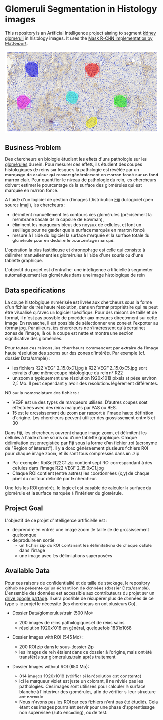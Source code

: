 # Glomeruli Segmentation in Histology images

This repository is an Artificial Intelligence project aiming to segment [kidney glomeruli](https://en.wikipedia.org/wiki/Glomerulus_(kidney)) in histology images. It uses the [Mask R-CNN implementation by Matterport](https://github.com/matterport/Mask_RCNN).

![Example of segmented image](DataSamples/segmented_image.png)

## Business Problem

Des chercheurs en biologie étudient les effets d'une pathologie sur les [glomérules](https://fr.wikipedia.org/wiki/Glom%C3%A9rule_r%C3%A9nal) du rein. Pour mesurer ces effets, ils étudient des coupes histologiques de reins sur lesquels la pathologie est révélée par un marquage de couleur qui ressort généralement en marron foncé sur un fond marron clair. Pour quantifier le niveau de pathologie du rein, les chercheurs doivent estimer le pourcentage de la surface des glomérules qui est marquée en marron foncé.

A l'aide d'un logiciel de gestion d'images (Distribution [Fiji](http://fiji.sc/) du logiciel open source [Imaji](https://en.wikipedia.org/wiki/ImageJ)), les chercheurs :
* délimitent manuellement les contours des glomérules (précisément la membrane basale de la capsule de Bowman),
* éliminent les marqueurs bleus des noyaux de cellules, et font un seuillage pour ne garder que la surface marquée en marron foncé
* mesure à l'aide du logiciel la surface marquée et la surface totale du glomérule pour en déduire le pourcentage marqué.

L'opération la plus fastidieuse et chronophage est celle qui consiste à délimiter manuellement les glomérules à l'aide d'une souris ou d'une tablette graphique.

L'objectif du projet est d'entraîner une intelligence artificielle à segmenter automatiquement les glomérules dans une image histologique de rein.

## Data specifications

La coupe histologique numérisée est livrée aux chercheurs sous la forme d'un fichier de très haute résolution, dans un format propriétaire qui ne peut être visualisé qu'avec un logiciel spécifique. Pour des raisons de taille et de format, il n'est pas possible de procéder aux mesures directement sur cette image. En revanche, il est possible de sélectionner une zone et l'exporter au format jpg. Par ailleurs, les chercheurs ne s'intéressent qu'à certaines zones de l'image, là où la coupe est nette et montre une section significative des glomérules.

Pour toutes ces raisons, les chercheurs commencent par extraire de l'image haute résolution des zooms sur des zones d'intérêts. Par exemple (cf. dossier Data/sample) :
*  les fichiers R22 VEGF 2_15.0xC1.jpg à R22 VEGF 2_15.0xC5.jpg sont extraits d'une même coupe histologique du rein n° R22
* un zoom a typiquement une résolution 1920x1018 pixels et pèse environ 2,5 Mo. Il peut cependant y avoir des résolutions légèrement différentes.

NB sur la nomenclature des fichiers :
* VEGF est un des types de marqueurs utilisés. D'autres coupes sont effectuées avec des reins marqués par PAS ou HES.
* 15 est le grossissement du zoom par rapport à l'image haute définition d'origine. Les chercheurs peuvent utiliser des grossissement entre 5 et 30.

Dans Fiji, les chercheurs ouvrent chaque image zoom, et délimitent les cellules à l'aide d'une souris ou d'une tablette graphique. Chaque délimitation est enregistrée par Fiji sous la forme d'un fichier .roi (acronyme de "Region of interest"). Il y a donc généralement plusieurs fichiers ROI pour chaque image zoom, et ils sont tous compressés dans un .zip
* Par exemple : RoiSetR22C1.zip contient sept ROI correspondant à des cellules dans l'image R22 VEGF 2_15.0xC1.jpg
* Chaque ROI contient (entre autres) les coordonnées (x,y) de chaque pixel du contour délimité par le chercheur.

Une fois les ROI générés, le logiciel est capable de calculer la surface du glomérule et la surface marquée à l'intérieur du glomérule.

## Project Goal

L'objectif de ce projet d'intelligence artificielle est :
* de prendre en entrée une image zoom de taille de de grossissement quelconque
* de produire en sortie
  * un fichier zip de ROI contenant les délimitations de chaque cellule dans l'image
  * une image avec les délimitations superposées

## Available Data

Pour des raisons de confidentialité et de taille de stockage, le repository github ne présente qu'un échantillon de données (dossier Data/sample). L'ensemble des données est accessible aux contributeurs du projet sur un [drive google partagé](https://drive.google.com/open?id=1rmJG8g-bZpiiZyb6SJd3uqtqJOa-EQ9X). Il sera possible de récupérer plus de données de ce type si le projet le nécessite (les chercheurs en ont plusieurs Go).

* Dossier Data/glomerulus/train (500 Mo):
  * 200 images de reins pathologiques et de reins sains
  * résolution 1920x1018  en général, quelquefois 1831x1058


* Dossier Images with ROI (545 Mo) :
  * 200 ROI zip dans le sous-dossier Zip
  * les images de rein étaient dans ce dossier à l'origine, mais ont été transférés sur glomerulus/train après traitement


* Dossier Images without ROI (650 Mo):
  * 314 images 1920x1018 (vérifier si la résolution est constante)
  * ici le marqueur violet est juste un colorant, il ne révèle pas les pathologies. Ces images sont utilisées pour calculer la surface blanche à l'intérieur des glomérules, afin de vérifier si leur structure est normale.
  * Nous n'avons pas les ROI car ces fichiers n'ont pas été étudiés. Cela étant ces images pourraient servir pour une phase d'apprentissage non supervisée (auto encoding), ou de test.
